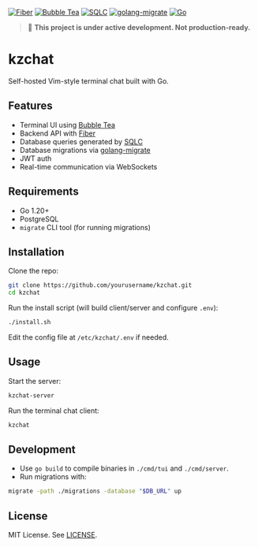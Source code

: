[![Fiber](https://img.shields.io/badge/Fiber-Backend-blue)](https://github.com/gofiber/fiber)
[![Bubble Tea](https://img.shields.io/badge/Bubble%20Tea-TUI-orange)](https://github.com/charmbracelet/bubbletea)
[![SQLC](https://img.shields.io/badge/SQLC-DB%20Queries-green)](https://github.com/kyleconroy/sqlc)
[![golang-migrate](https://img.shields.io/badge/golang--migrate-Migrations-yellow)](https://github.com/golang-migrate/migrate)
[![Go](https://img.shields.io/badge/Go-1.20+-brightgreen)](https://go.dev)


> 🚧 **This project is under active development. Not production-ready.**
# kzchat

Self-hosted Vim-style terminal chat built with Go.

## Features

- Terminal UI using [Bubble Tea](https://github.com/charmbracelet/bubbletea)
- Backend API with [Fiber](https://github.com/gofiber/fiber)
- Database queries generated by [SQLC](https://github.com/kyleconroy/sqlc)
- Database migrations via [golang-migrate](https://github.com/golang-migrate/migrate)
- JWT auth
- Real-time communication via WebSockets

## Requirements

- Go 1.20+
- PostgreSQL
- `migrate` CLI tool (for running migrations)

## Installation

Clone the repo:

```bash
git clone https://github.com/yourusername/kzchat.git
cd kzchat
```

Run the install script (will build client/server and configure `.env`):

```bash
./install.sh
```

Edit the config file at `/etc/kzchat/.env` if needed.

## Usage

Start the server:

```bash
kzchat-server
```

Run the terminal chat client:

```bash
kzchat
```

## Development

- Use `go build` to compile binaries in `./cmd/tui` and `./cmd/server`.
- Run migrations with:

```bash
migrate -path ./migrations -database "$DB_URL" up
```

## License

MIT License. See [LICENSE](LICENSE).
